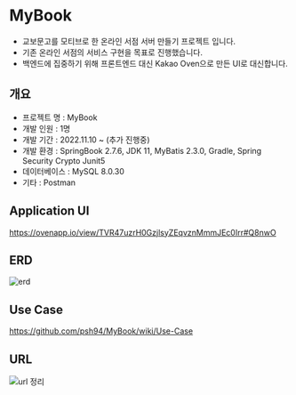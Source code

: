 # MyBook
- 교보문고를 모티브로 한 온라인 서점 서버 만들기 프로젝트 입니다.
- 기존 온라인 서점의 서비스 구현을 목표로 진행했습니다.
- 백엔드에 집중하기 위해 프론트엔드 대신 Kakao Oven으로 만든 UI로 대신합니다.

## 개요
- 프로젝트 명 : MyBook
- 개발 인원 : 1명
- 개발 기간 : 2022.11.10 ~ (추가 진행중)
- 개발 환경 : SpringBook 2.7.6, JDK 11, MyBatis 2.3.0, Gradle, Spring Security Crypto Junit5
- 데이터베이스 : MySQL 8.0.30
- 기타 : Postman

## Application UI

https://ovenapp.io/view/TVR47uzrH0GzjlsyZEqvznMmmJEc0Irr#Q8nwO

## ERD
![erd](https://user-images.githubusercontent.com/84213252/210246182-77bdb0e8-6975-40ea-8e19-47d42755a806.PNG)



## Use Case
https://github.com/psh94/MyBook/wiki/Use-Case

## URL
![url 정리](https://user-images.githubusercontent.com/84213252/210178344-99f2fb2f-9c1c-4de1-89be-53598e3d20c2.PNG)
